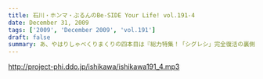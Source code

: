 ```yaml
---
title: 石川・ホンマ・ぶるんのBe-SIDE Your Life! vol.191-4
date: December 31, 2009
tags: ['2009', 'December 2009', 'vol.191']
draft: false
summary: あ、やはりしゃべくりまくりの四本目は『総力特集！「シグレシ」完全復活の裏側』！！そして、良いお年を。また来年。休まずに配信を続けるビーサイです・・・NAMAE
---
```


http://project-phi.ddo.jp/ishikawa/ishikawa191_4.mp3
